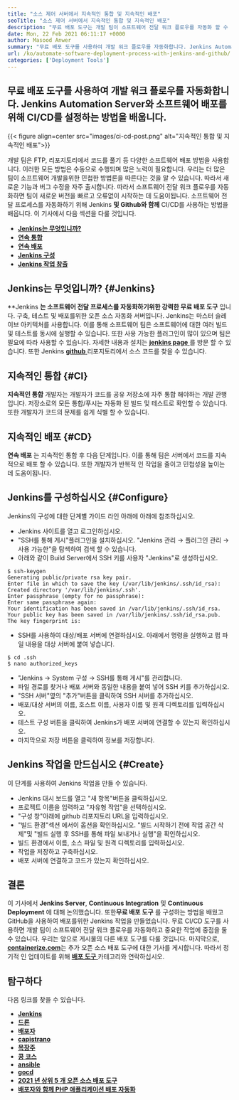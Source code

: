 ```yaml
---
title: "소스 제어 서버에서 지속적인 통합 및 지속적인 배포" 
seoTitle: "소스 제어 서버에서 지속적인 통합 및 지속적인 배포" 
description: "무료 배포 도구는 개발 팀이 소프트웨어 전달 워크 플로우를 자동화 할 수 있도록 도와줍니다. Jenkins 및 Github 저장소로 소프트웨어를 신속하게 구축, 테스트, 배포하십시오." 
date: Mon, 22 Feb 2021 06:11:17 +0000
author: Masood Anwer
summary: "무료 배포 도구를 사용하여 개발 워크 플로우를 자동화합니다. Jenkins Automation Server와 소프트웨어 배포를 위해 CI/CD를 설정하는 방법을 배웁니다." 
url: /ko/automate-software-deployment-process-with-jenkins-and-github/
categories: ['Deployment Tools']
---
```


## 무료 배포 도구를 사용하여 개발 워크 플로우를 자동화합니다. Jenkins Automation Server와 소프트웨어 배포를 위해 CI/CD를 설정하는 방법을 배웁니다.

{{< figure align=center src="images/ci-cd-post.png" alt="지속적인 통합 및 지속적인 배포">}}

개발 팀은 FTP, 리포지토리에서 코드를 풀기 등 다양한 소프트웨어 배포 방법을 사용합니다. 이러한 모든 방법은 수동으로 수행되며 많은 노력이 필요합니다. 우리는 더 많은 팀이 소프트웨어 개발을위한 민첩한 방법론을 따른다는 것을 알 수 있습니다. 따라서 새로운 기능과 버그 수정을 자주 출시합니다. 따라서 소프트웨어 전달 워크 플로우를 자동화하면 팀이 새로운 버전을 빠르고 오류없이 시작하는 데 도움이됩니다. 소프트웨어 전달 프로세스를 자동화하기 위해 Jenkins **및 Github와 함께** CI/CD를 사용하는 방법을 배웁니다. 이 기사에서 다음 섹션을 다룰 것입니다.
* [ **Jenkins는 무엇입니까?** ][1]
* [ **연속 통합** ][2]
* [ **연속 배포** ][3]
* [ **Jenkins 구성** ][4]
* [ **Jenkins 작업 창출** ][5]

## Jenkins는 무엇입니까? {#Jenkins}

**Jenkins **는 소프트웨어 전달 프로세스를 자동화하기위한 강력한 무료 배포 도구** 입니다. 구축, 테스트 및 배포를위한 오픈 소스 자동화 서버입니다. Jenkins는 마스터 슬레이브 아키텍처를 사용합니다. 이를 통해 소프트웨어 팀은 소프트웨어에 대한 여러 빌드 및 테스트를 동시에 실행할 수 있습니다. 또한 사용 가능한 플러그인이 많이 있으며 팀은 필요에 따라 사용할 수 있습니다. 자세한 내용과 설치는 [ **jenkins page** ][6]를 방문 할 수 있습니다. 또한 Jenkins [**github** ][7] 리포지토리에서 소스 코드를 찾을 수 있습니다.

## 지속적인 통합 {#CI}

**지속적인 통합** 개발자는 개발자가 코드를 공유 저장소에 자주 통합 해야하는 개발 관행입니다. 저장소로의 모든 통합/푸시는 자동화 된 빌드 및 테스트로 확인할 수 있습니다. 또한 개발자가 코드의 문제를 쉽게 식별 할 수 있습니다.

## 지속적인 배포 {#CD}

**연속 배포** 는 지속적인 통합 후 다음 단계입니다. 이를 통해 팀은 서버에서 코드를 지속적으로 배포 할 수 있습니다. 또한 개발자가 반복적 인 작업을 줄이고 민첩성을 높이는 데 도움이됩니다.

## Jenkins를 구성하십시오 {#Configure}

Jenkins의 구성에 대한 단계별 가이드 라인 아래에 아래에 참조하십시오.
  * Jenkins 사이트를 열고 로그인하십시오.
  * "SSH를 통해 게시"플러그인을 설치하십시오. "Jenkins 관리 → 플러그인 관리 → 사용 가능한"을 탐색하여 검색 할 수 있습니다.
  * 아래와 같이 Build Server에서 SSH 키를 사용자 "Jenkins"로 생성하십시오.
```
$ ssh-keygen
Generating public/private rsa key pair.
Enter file in which to save the key (/var/lib/jenkins/.ssh/id_rsa):
Created directory '/var/lib/jenkins/.ssh'.
Enter passphrase (empty for no passphrase):
Enter same passphrase again:
Your identification has been saved in /var/lib/jenkins/.ssh/id_rsa.
Your public key has been saved in /var/lib/jenkins/.ssh/id_rsa.pub.
The key fingerprint is:
```
  * SSH를 사용하여 대상/배포 서버에 연결하십시오. 아래에서 명령을 실행하고 펍 파일 내용을 대상 서버에 붙여 넣습니다.
```
$ cd .ssh
$ nano authorized_keys
```
  * "Jenkins → System 구성 → SSH를 통해 게시"를 관리합니다.
  * 파일 경로를 찾거나 배포 서버와 동일한 내용을 붙여 넣어 SSH 키를 추가하십시오.
  * "SSH 서버"옆의 "추가"버튼을 클릭하여 SSH 서버를 추가하십시오.
  * 배포/대상 서버의 이름, 호스트 이름, 사용자 이름 및 원격 디렉토리를 입력하십시오.
  * 테스트 구성 버튼을 클릭하여 Jenkins가 배포 서버에 연결할 수 있는지 확인하십시오.
  * 마지막으로 저장 버튼을 클릭하여 정보를 저장합니다.

## Jenkins 작업을 만드십시오 {#Create}

이 단계를 사용하여 Jenkins 작업을 만들 수 있습니다.
  * Jenkins 대시 보드를 열고 "새 항목"버튼을 클릭하십시오.
  * 프로젝트 이름을 입력하고 "자유형 작업"을 선택하십시오.
  * "구성 창"아래에 github 리포지토리 URL을 입력하십시오.
  * "빌드 환경"섹션 에서이 옵션을 확인하십시오. "빌드 시작하기 전에 작업 공간 삭제"및 "빌드 실행 후 SSH를 통해 파일 보내거나 실행"을 확인하십시오.
  * 빌드 환경에서 이름, 소스 파일 및 원격 디렉토리를 입력하십시오.
  * 작업을 저장하고 구축하십시오.
  * 배포 서버에 연결하고 코드가 있는지 확인하십시오.

## 결론
이 기사에서 **Jenkins Server**, **Continuous Integration** 및 **Continuous Deployment** 에 대해 논의했습니다. 또한**무료 배포 도구** 를 구성하는 방법을 배웠고 GitHub을 사용하여 배포를위한 Jenkins 작업을 만들었습니다. 무료 CI/CD 도구를 사용하면 개발 팀이 소프트웨어 전달 워크 플로우를 자동화하고 중요한 작업에 중점을 둘 수 있습니다. 우리는 앞으로 게시물의 다른 배포 도구를 다룰 것입니다.
마지막으로, [ **containerize.com**][8]는 추가 오픈 소스 배포 도구에 대한 기사를 게시합니다. 따라서 정기적 인 업데이트를 위해 [**배포 도구** ][9] 카테고리와 연락하십시오.

## 탐구하다
다음 링크를 찾을 수 있습니다.
* **[Jenkins][6]** 
* [ **드론** ][10]
* [ **배포자** ][11]
* [ **capistrano** ][12]
* [ **목장주** ][13]
* [ **콩 코스** ][14]
* [ **ansible** ][15]
* [ **gocd** ][16]
* [ **2021 년 상위 5 개 오픈 소스 배포 도구** ][17]
* [ **배포자와 함께 PHP 애플리케이션 배포 자동화** ][18]



[1]: #Jenkins
[2]: #CI
[3]: #CD
[4]: #Configure
[5]: #Create
[6]: https://products.containerize.com/deployment-tools/jenkins
[7]: https://github.com/jenkinsci/jenkins
[8]: https://containerize.com
[9]: https://blog.containerize.com/category/deployment-tools/
[10]: https://products.containerize.com/deployment-tools/drone/
[11]: https://products.containerize.com/deployment-tools/deployer/
[12]: https://products.containerize.com/deployment-tools/capistrano/
[13]: https://products.containerize.com/deployment-tools/rancher/
[14]: https://products.containerize.com/deployment-tools/concourse/
[15]: https://products.containerize.com/deployment-tools/ansible/
[16]: https://products.containerize.com/deployment-tools/gocd/
[17]: https://blog.containerize.com/deployment-tools/top-5-open-source-deployment-tools-in-the-year-2021/
[18]: https://blog.containerize.com/deployment-tools/automate-php-application-deployment-with-deployer/
